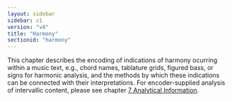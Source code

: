```yaml
---
layout: sidebar
sidebar: s1
version: "v4"
title: "Harmony"
sectionid: "harmony"
---
```




This chapter describes the encoding of indications of harmony ocurring within a music
text,
e.g., chord names, tablature grids, figured bass, or signs for harmonic analysis,
and the
methods by which these indications can be connected with their interpretations. For
encoder-supplied analysis of intervallic content, please see chapter <a class="link_ptr" title="Analytical Information" href="{{ site.baseurl }}/{{ page.version }}/guidelines/analysis.html">7 Analytical Information</a>. 





